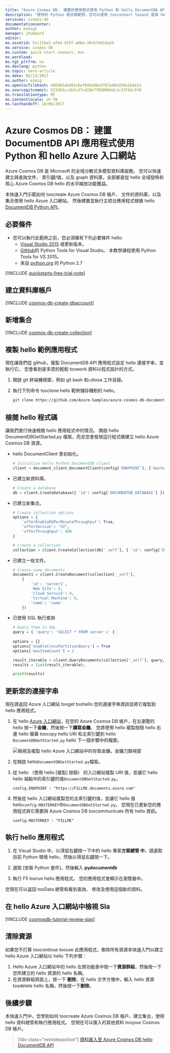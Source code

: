 ```yaml
---
title: "Azure Cosmos DB： 建置的應用程式使用 Python 和 hello DocumentDB API |Microsoft 文件"
description: "提供的 Python 程式碼範例，您可以使用 tooconnect tooand 查詢 hello Azure Cosmos DB DocumentDB API"
services: cosmos-db
documentationcenter: 
author: mimig1
manager: jhubbard
editor: 
ms.assetid: 51c11be2-af6d-425f-a86a-39cbfe61da29
ms.service: cosmos-db
ms.custom: quick start connect, mvc
ms.workload: 
ms.tgt_pltfrm: na
ms.devlang: python
ms.topic: hero-article
ms.date: 05/13/2017
ms.author: mimig
ms.openlocfilehash: e66965ab493c6ef693e88a3767a401d39e1bde2a
ms.sourcegitcommit: 523283cc1b3c37c428e77850964dc1c33742c5f0
ms.translationtype: MT
ms.contentlocale: zh-TW
ms.lasthandoff: 10/06/2017
---
```

# <a name="azure-cosmos-db-build-a-documentdb-api-app-with-python-and-hello-azure-portal"></a>Azure Cosmos DB： 建置 DocumentDB API 應用程式使用 Python 和 hello Azure 入口網站

Azure Cosmos DB 是 Microsoft 的全域分散式多模型資料庫服務。 您可以快速建立與查詢文件、 索引鍵/值，以及 graph 資料庫，全部都是從 hello 全域發佈和核心 Azure Cosmos DB hello 的水平縮放功能獲益。 

本快速入門示範如何 toocreate Azure Cosmos DB 帳戶、 文件的資料庫，以及集合使用 hello Azure 入口網站。 然後建置並執行主控台應用程式根據 hello [DocumentDB Python API](documentdb-sdk-python.md)。

## <a name="prerequisites"></a>必要條件

* 您可以執行此範例之前，您必須擁有下列必要條件 hello:
    * [Visual Studio 2015](http://www.visualstudio.com/) 或更新版本。
    * [GitHub](http://microsoft.github.io/PTVS/)的 Python Tools for Visual Studio。 本教學課程使用 Python Tools for VS 2015。
    * 來自 [python.org](https://www.python.org/downloads/release/python-2712/) 的 Python 2.7

[!INCLUDE [quickstarts-free-trial-note](../../includes/quickstarts-free-trial-note.md)]

## <a name="create-a-database-account"></a>建立資料庫帳戶

[!INCLUDE [cosmos-db-create-dbaccount](../../includes/cosmos-db-create-dbaccount.md)]

## <a name="add-a-collection"></a>新增集合

[!INCLUDE [cosmos-db-create-collection](../../includes/cosmos-db-create-collection.md)]

## <a name="clone-hello-sample-application"></a>複製 hello 範例應用程式

現在讓我們從 github，複製 DocumentDB API 應用程式設定 hello 連接字串，並執行它。 您會看到是多麼的輕鬆 toowork 資料以程式設計的方式。 

1. 開啟 git 終端機視窗，例如 git bash 和`cd`tooa 工作目錄。  

2. 執行下列命令 tooclone hello 範例儲存機制的 hello。 

    ```bash
    git clone https://github.com/Azure-Samples/azure-cosmos-db-documentdb-python-getting-started.git
    ```  
## <a name="review-hello-code"></a>檢閱 hello 程式碼

讓我們進行快速檢閱 hello 應用程式中的情況。 開啟 hello DocumentDBGetStarted.py 檔案，而且您會發現這行程式碼建立 hello Azure Cosmos DB 資源。 


* hello DocumentClient 會初始化。

    ```python
    # Initialize hello Python DocumentDB client
    client = document_client.DocumentClient(config['ENDPOINT'], {'masterKey': config['MASTERKEY']})
    ```

* 已建立新資料庫。

    ```python
    # Create a database
    db = client.CreateDatabase({ 'id': config['DOCUMENTDB_DATABASE'] })
    ```

* 已建立新集合。

    ```python
    # Create collection options
    options = {
        'offerEnableRUPerMinuteThroughput': True,
        'offerVersion': "V2",
        'offerThroughput': 400
    }

    # Create a collection
    collection = client.CreateCollection(db['_self'], { 'id': config['DOCUMENTDB_COLLECTION'] }, options)
    ```

* 已建立一些文件。

    ```python
    # Create some documents
    document1 = client.CreateDocument(collection['_self'],
        { 
            'id': 'server1',
            'Web Site': 0,
            'Cloud Service': 0,
            'Virtual Machine': 0,
            'name': 'some' 
        })
    ```

* 已使用 SQL 執行查詢

    ```python
    # Query them in SQL
    query = { 'query': 'SELECT * FROM server s' }    
            
    options = {} 
    options['enableCrossPartitionQuery'] = True
    options['maxItemCount'] = 2

    result_iterable = client.QueryDocuments(collection['_self'], query, options)
    results = list(result_iterable);

    print(results)
    ```

## <a name="update-your-connection-string"></a>更新您的連接字串

現在請返回 Azure 入口網站 tooget toohello 您的連接字串資訊並將它複製到 hello 應用程式。

1. 在 hello [Azure 入口網站](http://portal.azure.com/)，在您的 Azure Cosmos DB 帳戶，在左瀏覽的 hello 按一下**金鑰**，然後按一下**讀寫金鑰**。 您將使用 hello 複製按鈕 hello 右邊 hello 螢幕 toocopy hello URI 和主索引鍵到 hello `DocumentDBGetStarted.py` hello 下一個步驟中的檔案。

    ![檢視及複製 hello Azure 入口網站中的存取金鑰，金鑰刀鋒視窗](./media/create-documentdb-dotnet/keys.png)

2. 在開啟 hello`DocumentDBGetStarted.py`檔案。 

3. 從 hello （使用 hello [複製] 按鈕） 的入口網站複製 URI 值，並讓它 hello hello 端點中的索引鍵的值`DocumentDBGetStarted.py`。 

    `config.ENDPOINT : "https://FILLME.documents.azure.com"`

4. 然後從 hello 入口網站複製您的主索引鍵的值，並讓它 hello 值 hello`config.MASTERKEY`中`DocumentDBGetStarted.py`。 您現在已更新您的應用程式與它需要與 Azure Cosmos DB toocommunicate 所有 hello 資訊。 

    `config.MASTERKEY : "FILLME"`
    
## <a name="run-hello-app"></a>執行 hello 應用程式
1. 在 Visual Studio 中，以滑鼠右鍵按一下中的 hello 專案**方案總管 中**，請選取目前 Python 環境 hello，然後以滑鼠右鍵按一下。

2. 選取 [安裝 Python 套件]，然後輸入 **pydocumentdb**

3. 執行 F5 toorun hello 應用程式。 您的應用程式會顯示在瀏覽器中。 

您現在可以返回 tooData 總管和看到查詢、 修改及使用這個新的資料。 

## <a name="review-slas-in-hello-azure-portal"></a>在 hello Azure 入口網站中檢視 Sla

[!INCLUDE [cosmosdb-tutorial-review-slas](../../includes/cosmos-db-tutorial-review-slas.md)]

## <a name="clean-up-resources"></a>清除資源

如果您不打算 toocontinue toouse 此應用程式，刪除所有資源本快速入門以建立 hello Azure 入口網站以 hello 下列步驟：

1. Hello Azure 入口網站中的 hello 左側功能表中按一下**資源群組**，然後按一下您所建立的 hello 資源的 hello 名稱。 
2. 在資源群組頁面上，按一下 **刪除**，在 hello 文字方塊中，輸入 hello 資源 toodelete hello 名稱，然後按一下**刪除**。

## <a name="next-steps"></a>後續步驟

本快速入門中，您學到如何 toocreate Azure Cosmos DB 帳戶，建立集合，使用 hello 資料總管和執行應用程式。 您現在可以匯入的其他資料 tooyour Cosmos DB 帳戶。 

> [!div class="nextstepaction"]
> [資料匯入至 Azure Cosmos DB hello DocumentDB API](import-data.md)


